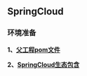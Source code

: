## SpringCloud

### 环境准备

**1、[父工程pom文件](springcloudPom.md)**

**2、[SpringCloud生态包含](SpringCloud生态.md)**
